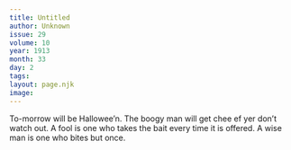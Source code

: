 ```yaml
---
title: Untitled
author: Unknown
issue: 29
volume: 10
year: 1913
month: 33
day: 2
tags:
layout: page.njk
image:
---
```

To-morrow will be Hallowee’n. The boogy man will get chee ef yer don’t watch out.      A fool is one who takes the bait every time it is offered. A wise man is one who bites but once. 





